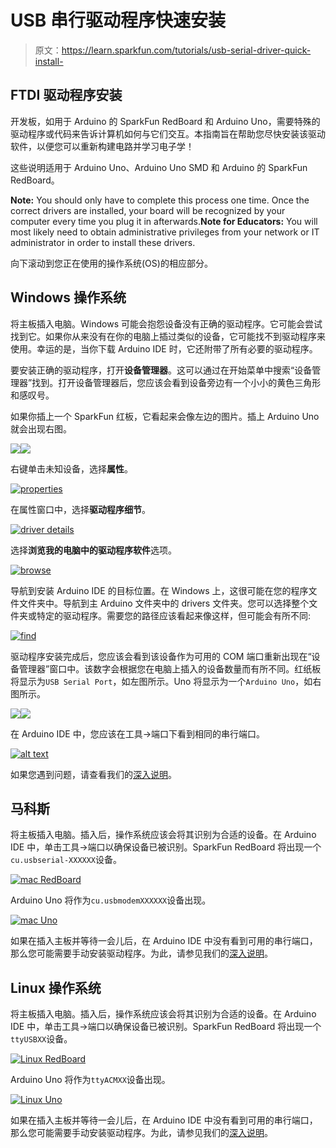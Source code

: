 # USB 串行驱动程序快速安装

> 原文：<https://learn.sparkfun.com/tutorials/usb-serial-driver-quick-install->

## FTDI 驱动程序安装

开发板，如用于 Arduino 的 SparkFun RedBoard 和 Arduino Uno，需要特殊的驱动程序或代码来告诉计算机如何与它们交互。本指南旨在帮助您尽快安装该驱动软件，以便您可以重新构建电路并学习电子学！

这些说明适用于 Arduino Uno、Arduino Uno SMD 和 Arduino 的 SparkFun RedBoard。

**Note:** You should only have to complete this process one time. Once the correct drivers are installed, your board will be recognized by your computer every time you plug it in afterwards.**Note for Educators:** You will most likely need to obtain administrative privileges from your network or IT administrator in order to install these drivers.

向下滚动到您正在使用的操作系统(OS)的相应部分。

## Windows 操作系统

将主板插入电脑。Windows 可能会抱怨设备没有正确的驱动程序。它可能会尝试找到它。如果你从来没有在你的电脑上插过类似的设备，它可能找不到驱动程序来使用。幸运的是，当你下载 Arduino IDE 时，它还附带了所有必要的驱动程序。

要安装正确的驱动程序，打开**设备管理器**。这可以通过在开始菜单中搜索“设备管理器”找到。打开设备管理器后，您应该会看到设备旁边有一个小小的黄色三角形和感叹号。

如果你插上一个 SparkFun 红板，它看起来会像左边的图片。插上 Arduino Uno 就会出现右图。

![](img/b9b802fd1df1e72cd3a2e2e9800178ca.png)![](img/bc9d83535d85c2d61598b27387a084c1.png)

右键单击未知设备，选择**属性**。

[![properties](img/3adcc347c8317b7404905d9bc8507fd9.png)](https://cdn.sparkfun.com/assets/learn_tutorials/6/0/9/windowsRightClickProperties.PNG)

在属性窗口中，选择**驱动程序细节**。

[![driver details](img/5af5dc57a62d2bf0afc3d5c8d5e9c30a.png)](https://cdn.sparkfun.com/assets/learn_tutorials/6/0/9/windows2.PNG)

选择**浏览我的电脑中的驱动程序软件**选项。

[![browse](img/0dae505edfc22477584e78cdf7fabbb1.png)](https://cdn.sparkfun.com/assets/learn_tutorials/6/0/9/windows3.PNG)

导航到安装 Arduino IDE 的目标位置。在 Windows 上，这很可能在您的程序文件文件夹中。导航到主 Arduino 文件夹中的 drivers 文件夹。您可以选择整个文件夹或特定的驱动程序。需要您的路径应该看起来像这样，但可能会有所不同:

[![find](img/e0be757612aa3c1fc50e49bd3a169cca.png)](https://cdn.sparkfun.com/assets/learn_tutorials/6/0/9/windows4.PNG)

驱动程序安装完成后，您应该会看到该设备作为可用的 COM 端口重新出现在“设备管理器”窗口中。该数字会根据您在电脑上插入的设备数量而有所不同。红纸板将显示为`USB Serial Port`，如左图所示。Uno 将显示为一个`Arduino Uno`，如右图所示。

![](img/5d06c2dc73102df733afd2fc843d7633.png)![](img/9597376be0e05fb71cb70484a1775ab6.png)

在 Arduino IDE 中，您应该在工具->端口下看到相同的串行端口。

[![alt text](img/ba8f4ea7a24b1df2fa7dff05ed85f2bf.png)](https://cdn.sparkfun.com/assets/learn_tutorials/6/0/9/windows7.PNG)

如果您遇到问题，请查看我们的[深入说明](https://learn.sparkfun.com/tutorials/how-to-install-ftdi-drivers/windows---in-depth)。

## 马科斯

将主板插入电脑。插入后，操作系统应该会将其识别为合适的设备。在 Arduino IDE 中，单击工具->端口以确保设备已被识别。SparkFun RedBoard 将出现一个`cu.usbserial-XXXXXX`设备。

[![mac RedBoard](img/730a9638ee818060c574fcb39cb36494.png)](https://cdn.sparkfun.com/assets/learn_tutorials/6/0/9/mac1.png)

Arduino Uno 将作为`cu.usbmodemXXXXXX`设备出现。

[![mac Uno](img/ee22cf2b28827cbcfbd0b158ad735320.png)](https://cdn.sparkfun.com/assets/learn_tutorials/6/0/9/mac2.png)

如果在插入主板并等待一会儿后，在 Arduino IDE 中没有看到可用的串行端口，那么您可能需要手动安装驱动程序。为此，请参见我们的[深入说明](https://learn.sparkfun.com/tutorials/how-to-install-ftdi-drivers/mac)。

## Linux 操作系统

将主板插入电脑。插入后，操作系统应该会将其识别为合适的设备。在 Arduino IDE 中，单击工具->端口以确保设备已被识别。SparkFun RedBoard 将出现一个`ttyUSBXX`设备。

[![Linux RedBoard](img/34d3ea831ab28353e790e0af214baa30.png)](https://cdn.sparkfun.com/assets/learn_tutorials/6/0/9/linux1.png)

Arduino Uno 将作为`ttyACMXX`设备出现。

[![Linux Uno](img/8948755dbdb1cf0d5aeaa8349b4f1e0e.png)](https://cdn.sparkfun.com/assets/learn_tutorials/6/0/9/linux2.png)

如果在插入主板并等待一会儿后，在 Arduino IDE 中没有看到可用的串行端口，那么您可能需要手动安装驱动程序。为此，请参见我们的[深入说明](https://learn.sparkfun.com/tutorials/how-to-install-ftdi-drivers/linux)。